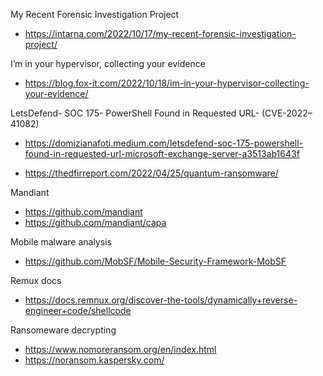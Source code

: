 My Recent Forensic Investigation Project
- https://intarna.com/2022/10/17/my-recent-forensic-investigation-project/

I’m in your hypervisor, collecting your evidence
- https://blog.fox-it.com/2022/10/18/im-in-your-hypervisor-collecting-your-evidence/

LetsDefend- SOC 175- PowerShell Found in Requested URL- (CVE-2022–41082)
- https://domizianafoti.medium.com/letsdefend-soc-175-powershell-found-in-requested-url-microsoft-exchange-server-a3513ab1643f

- https://thedfirreport.com/2022/04/25/quantum-ransomware/

Mandiant
- https://github.com/mandiant
- https://github.com/mandiant/capa

Mobile malware analysis
- https://github.com/MobSF/Mobile-Security-Framework-MobSF

Remux docs
- https://docs.remnux.org/discover-the-tools/dynamically+reverse-engineer+code/shellcode

Ransomeware decrypting
- https://www.nomoreransom.org/en/index.html
- https://noransom.kaspersky.com/
